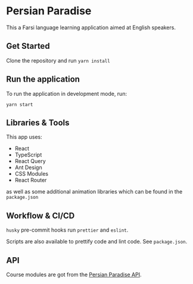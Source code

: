 # Persian Paradise

This a Farsi language learning application aimed at English speakers.

## Get Started

Clone the repository and run `yarn install`

## Run the application

To run the application in development mode, run:

`yarn start`

## Libraries & Tools

This app uses:

- React
- TypeScript
- React Query
- Ant Design
- CSS Modules
- React Router

as well as some additional animation libraries which can be found in the `package.json`

## Workflow & CI/CD

`husky` pre-commit hooks run `prettier` and `eslint`.

Scripts are also available to prettify code and lint code. See `package.json`.

## API

Course modules are got from the [Persian Paradise API](https://github.com/mike1234-pixel/persian-paradise-api).
